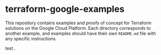 # terraform-google-examples

This repository contains examples and proofs of concept for Terraform
solutions on the Google Cloud Platform. Each directory corresponds to another
example, and examples should have their own `README.md` file with any
specific instructions.


test..
